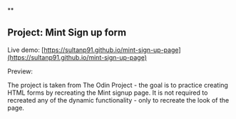 \*\*

## Project: Mint Sign up form

Live demo: [https://sultanp91.github.io/mint-sign-up-page](https://sultanp91.github.io/mint-sign-up-page)

Preview:

The project is taken from The Odin Project - the goal is to practice creating HTML forms by recreating the Mint signup page. It is not required to recreated any of the dynamic functionality - only to recreate the look of the page.
